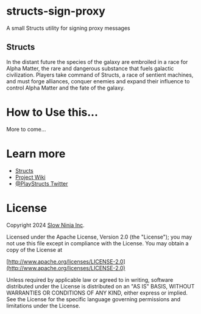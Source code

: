 # structs-sign-proxy
A small Structs utility for signing proxy messages 

## Structs
In the distant future the species of the galaxy are embroiled in a race for Alpha Matter, the rare and dangerous substance that fuels galactic civilization. Players take command of Structs, a race of sentient machines, and must forge alliances, conquer enemies and expand their influence to control Alpha Matter and the fate of the galaxy.


# How to Use this...

More to come...

# Learn more

- [Structs](https://playstructs.com)
- [Project Wiki](https://watt.wiki)
- [@PlayStructs Twitter](https://twitter.com/playstructs)


# License

Copyright 2024 [Slow Ninja Inc](https://slow.ninja).

Licensed under the Apache License, Version 2.0 (the "License");
you may not use this file except in compliance with the License.
You may obtain a copy of the License at

[http://www.apache.org/licenses/LICENSE-2.0](http://www.apache.org/licenses/LICENSE-2.0)

Unless required by applicable law or agreed to in writing, software
distributed under the License is distributed on an "AS IS" BASIS,
WITHOUT WARRANTIES OR CONDITIONS OF ANY KIND, either express or implied.
See the License for the specific language governing permissions and
limitations under the License.
